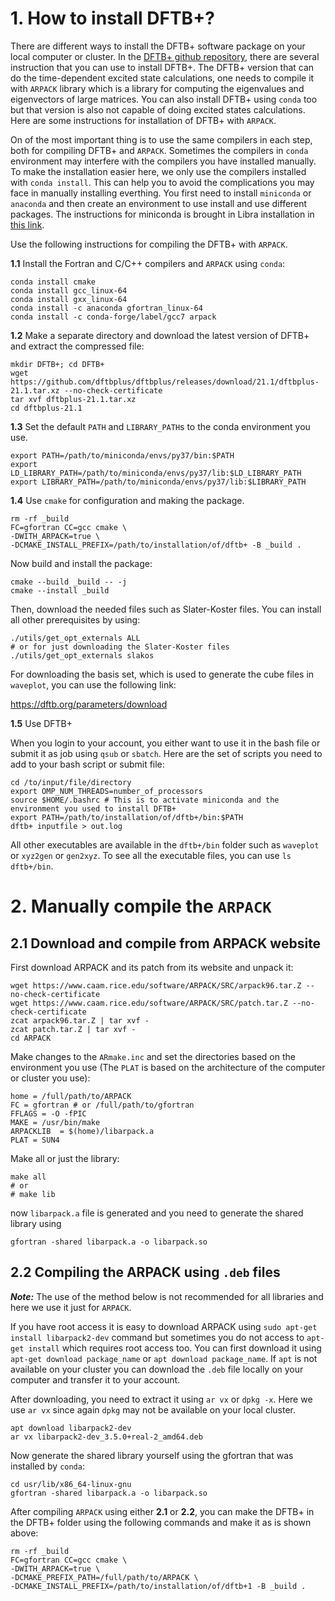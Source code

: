 # 1. How to install DFTB+?

There are different ways to install the DFTB+ software package on your local computer or cluster. In the [DFTB+ github repository](https://github.com/dftbplus/dftbplus), there are several instruction that you
can use to install DFTB+. The DFTB+ version that can do the time-dependent excited state calculations, one needs to compile it with `ARPACK` library which 
is a library for computing the eigenvalues and eigenvectors of large matrices. You can also install DFTB+ using `conda` too but that version is also not capable
of doing excited states calculations. Here are some instructions for installation of DFTB+ with `ARPACK`.

On of the most important thing is to use the same compilers in each step, both for compiling DFTB+ and `ARPACK`. Sometimes the compilers in 
`conda` environment may interfere with the compilers you have installed manually. To make the installation easier here, we only use the compilers installed 
with `conda install`. This can help you to avoid the complications you may face in manually installing everthing. You first need to install `miniconda` or `anaconda`
and then create an environment to use install and use different packages. The instructions for miniconda is brought in Libra installation in [this link](https://github.com/Quantum-Dynamics-Hub/libra-code/tree/devel).

Use the following instructions for compiling the DFTB+ with `ARPACK`.

**1.1** Install the Fortran and C/C++ compilers and `ARPACK`  using `conda`:
```
conda install cmake
conda install gcc_linux-64
conda install gxx_linux-64
conda install -c anaconda gfortran_linux-64 
conda install -c conda-forge/label/gcc7 arpack 
```
 
**1.2** Make a separate directory and download the latest version of DFTB+ and extract the compressed file:
```
mkdir DFTB+; cd DFTB+
wget https://github.com/dftbplus/dftbplus/releases/download/21.1/dftbplus-21.1.tar.xz --no-check-certificate
tar xvf dftbplus-21.1.tar.xz
cd dftbplus-21.1
```
 
**1.3** Set the default `PATH` and `LIBRARY_PATH`s to the conda environment you use.
```
export PATH=/path/to/miniconda/envs/py37/bin:$PATH
export LD_LIBRARY_PATH=/path/to/miniconda/envs/py37/lib:$LD_LIBRARY_PATH
export LIBRARY_PATH=/path/to/miniconda/envs/py37/lib:$LIBRARY_PATH
 ```
 
**1.4** Use `cmake` for configuration and making the package.
```
rm -rf _build
FC=gfortran CC=gcc cmake \
-DWITH_ARPACK=true \
-DCMAKE_INSTALL_PREFIX=/path/to/installation/of/dftb+ -B _build .
```
Now build and install the package:
```
cmake --build _build -- -j
cmake --install _build
```
Then, download the needed files such as Slater-Koster files. You can install all other prerequisites by using:
```
./utils/get_opt_externals ALL
# or for just downloading the Slater-Koster files
./utils/get_opt_externals slakos
```
For downloading the basis set, which is used to generate the cube files in `waveplot`, you can use the following link:

https://dftb.org/parameters/download

**1.5** Use DFTB+

When you login to your account, you either want to use it in the bash file or submit it as job using `qsub` or `sbatch`. Here are the set of scripts
you need to add to your bash script or submit file:
```
cd /to/input/file/directory
export OMP_NUM_THREADS=number_of_processors
source $HOME/.bashrc # This is to activate miniconda and the environment you used to install DFTB+
export PATH=/path/to/installation/of/dftb+/bin:$PATH
dftb+ inputfile > out.log
```

All other executables are available in the `dftb+/bin` folder such as `waveplot` or `xyz2gen` or `gen2xyz`. To see all the executable files, you can use `ls dftb+/bin`.


# 2. Manually compile the `ARPACK`

## 2.1 Download and compile from ARPACK website

First download ARPACK and its patch from its website and unpack it:
```
wget https://www.caam.rice.edu/software/ARPACK/SRC/arpack96.tar.Z --no-check-certificate
wget https://www.caam.rice.edu/software/ARPACK/SRC/patch.tar.Z --no-check-certificate
zcat arpack96.tar.Z | tar xvf -
zcat patch.tar.Z | tar xvf -
cd ARPACK
```

Make changes to the `ARmake.inc` and set the directories based on the environment you use (The `PLAT` is based on the architecture of the computer or cluster you use):
```
home = /full/path/to/ARPACK
FC = gfortran # or /full/path/to/gfortran 
FFLAGS = -O -fPIC
MAKE = /usr/bin/make
ARPACKLIB  = $(home)/libarpack.a
PLAT = SUN4
```

Make all or just the library:
```
make all
# or
# make lib
```
now `libarpack.a` file is generated and you need to generate the shared library using 
```
gfortran -shared libarpack.a -o libarpack.so
```

## 2.2 Compiling the ARPACK using `.deb` files

**_Note:_** The use of the method below is not recommended for all libraries and here we use it just for `ARPACK`.

If you have root access it is easy to download ARPACK using `sudo apt-get install libarpack2-dev` command but sometimes you do not access to `apt-get install` which 
requires root access too. You can first download it using `apt-get download package_name` or `apt download package_name`. If `apt` is not available on your cluster you can 
download the `.deb` file locally on your computer and transfer it to your account.

After downloading, you need to extract it using `ar vx`  or `dpkg -x`. Here we use `ar vx` since again `dpkg` may not be available on your local cluster.
```
apt download libarpack2-dev
ar vx libarpack2-dev_3.5.0+real-2_amd64.deb  
```
Now generate the shared library yourself using the gfortran that was installed by `conda`:
```
cd usr/lib/x86_64-linux-gnu
gfortran -shared libarpack.a -o libarpack.so
```

After compiling `ARPACK` using either **2.1** or **2.2**, you can make the DFTB+ in the DFTB+ folder using the following commands and make it as is shown above:
```
rm -rf _build
FC=gfortran CC=gcc cmake \
-DWITH_ARPACK=true \
-DCMAKE_PREFIX_PATH=/full/path/to/ARPACK \
-DCMAKE_INSTALL_PREFIX=/path/to/installation/of/dftb+1 -B _build .
```

